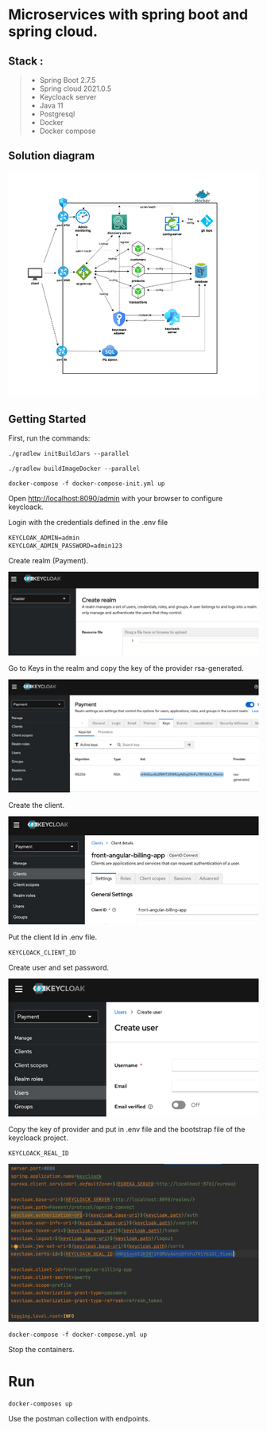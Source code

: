 # Microservices with spring boot and spring cloud.

## Stack :
>- Spring Boot 2.7.5
>- Spring cloud 2021.0.5
>- Keycloack server
>- Java 11
>- Postgresql
>- Docker
>- Docker compose

## Solution diagram
![components.png](images/components.png)

## Getting Started

First, run the commands:

```
./gradlew initBuildJars --parallel
```

```
./gradlew buildImageDocker --parallel
```

```
docker-compose -f docker-compose-init.yml up
```

Open [http://localhost:8090/admin](http://localhost:8090/admin) with your browser to configure keycloack.

Login with the credentials defined in the .env file
```
KEYCLOAK_ADMIN=admin
KEYCLOAK_ADMIN_PASSWORD=admin123
```
Create realm (Payment).

![img.png](images/create_realm.png)

Go to Keys in the realm and copy the key of the provider
rsa-generated.

![img.png](images/key.png)

Create the client.

![img_1.png](images/create_client.png)

Put the client Id in .env file.

```
KEYCLOACK_CLIENT_ID
```

Create user and set password.

![img_1.png](images/create_user.png)

Copy the key of provider and put in .env file and the bootstrap file of the 
keycloack project.

```
KEYCLOACK_REAL_ID
```

![img_2.png](images/bootstrap-kc.png)

```
docker-compose -f docker-compose.yml up
```

Stop the containers.

# Run

```
docker-composes up
```

Use the postman collection with endpoints.